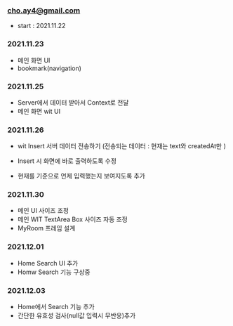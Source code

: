 ### cho.ay4@gmail.com

- start : 2021.11.22

### 2021.11.23

- 메인 화면 UI
- bookmark(navigation)

### 2021.11.25

- Server에서 데이터 받아서 Context로 전달
- 메인 화면 wit UI

### 2021.11.26

- wit Insert 서버 데이터 전송하기
  (전송되는 데이터 : 현재는 text와 createdAt만 )
- Insert 시 화면에 바로 출력하도록 수정

- 현재를 기준으로 언제 입력했는지 보여지도록 추가

### 2021.11.30

- 메인 UI 사이즈 조정
- 메인 WIT TextArea Box 사이즈 자동 조정
- MyRoom 프레임 설계

### 2021.12.01

- Home Search UI 추가
- Homw Search 기능 구상중

### 2021.12.03

- Home에서 Search 기능 추가
- 간단한 유효성 검사(null값 입력시 무반응)추가
